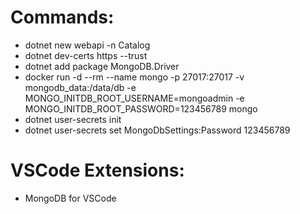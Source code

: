# Commands:

- dotnet new webapi -n Catalog
- dotnet dev-certs https --trust
- dotnet add package MongoDB.Driver
- docker run -d --rm --name mongo -p 27017:27017 -v mongodb_data:/data/db -e MONGO_INITDB_ROOT_USERNAME=mongoadmin -e MONGO_INITDB_ROOT_PASSWORD=123456789 mongo
- dotnet user-secrets init
- dotnet user-secrets set MongoDbSettings:Password 123456789

# VSCode Extensions:

- MongoDB for VSCode
